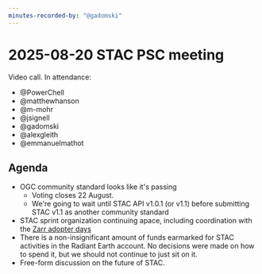 ```yaml
---
minutes-recorded-by: "@gadomski"
---
```


# 2025-08-20 STAC PSC meeting

Video call.
In attendance:

- @PowerChell
- @matthewhanson
- @m-mohr
- @jsignell
- @gadomski
- @alexgleith
- @emmanuelmathot

## Agenda

- OGC community standard looks like it's passing
  - Voting closes 22 August.
  - We're going to wait until STAC API v1.0.1 (or v1.1) before submitting STAC v1.1 as another community standard
- STAC sprint organization continuing apace, including coordination with the [Zarr adopter days](https://discourse.pangeo.io/t/join-us-for-zarr-adopter-days-on-october-16-17-in-rome-italy/5356)
- There is a non-insignificant amount of funds earmarked for STAC activities in the Radiant Earth account.
  No decisions were made on how to spend it, but we should not continue to just sit on it.
- Free-form discussion on the future of STAC.
